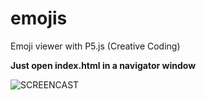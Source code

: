 # emojis
Emoji viewer with P5.js (Creative Coding)


**Just open index.html in a navigator window**

![SCREENCAST](screencast.gif)
